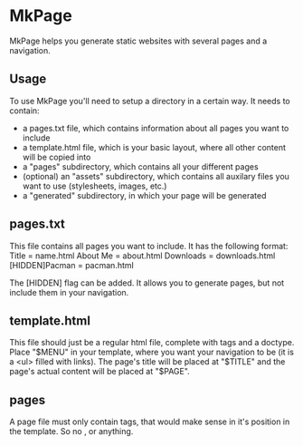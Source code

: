 MkPage
======

MkPage helps you generate static websites with several pages and a navigation.

Usage
-----

To use MkPage you'll need to setup a directory in a certain way. It needs to contain:
- a pages.txt file, which contains information about all pages you want to include
- a template.html file, which is your basic layout, where all other content will be copied into
- a "pages" subdirectory, which contains all your different pages
- (optional) an "assets" subdirectory, which contains all auxilary files you want to use (stylesheets, images, etc.)
- a "generated" subdirectory, in which your page will be generated

pages.txt
---------

This file contains all pages you want to include. It has the following format:
    Title = name.html
    About Me = about.html
    Downloads = downloads.html
    [HIDDEN]Pacman = pacman.html

The [HIDDEN] flag can be added. It allows you to generate pages, but not include them in your navigation.

template.html
-------------

This file should just be a regular html file, complete with <html> tags and a doctype.
Place "$MENU" in your template, where you want your navigation to be (it is a <ul> filled with links).
The page's title will be placed at "$TITLE" and the page's actual content will be placed at "$PAGE".

pages
-----

A page file must only contain tags, that would make sense in it's position in the template. So no <html>, <body> or anything.
